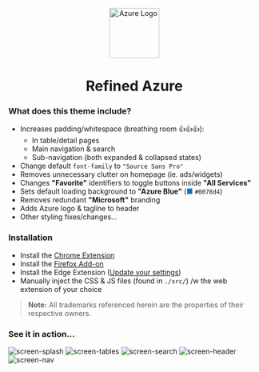 <p align="center"><img src="https://user-images.githubusercontent.com/459713/61894766-154fc480-aedf-11e9-8709-366969aafee4.png" alt="Azure Logo" width="100px"></p>

<h1 align="center">Refined Azure</h1>

### What does this theme include?

- Increases padding/whitespace  (breathing room 👍👍👍):
  - In table/detail pages
  - Main navigation & search
  - Sub-navigation (both expanded & collapsed states)
- Change default `font-family` to `"Source Sans Pro"`
- Removes unnecessary clutter on homepage (ie. ads/widgets)
- Changes **"Favorite"** identifiers to toggle buttons inside **"All Services"**
- Sets default loading background to **"Azure Blue"** (<span style="color:#0078d4;">■</span> `#0078d4`)
- Removes redundant **"Microsoft"** branding
- Adds Azure logo & tagline to header
- Other styling fixes/changes...

### Installation
- Install the [Chrome Extension](https://chrome.google.com/webstore/detail/lnlpbocclenkbodommljgkegehadjocp/publish-review?hl=en)
- Install the [Firefox Add-on](https://addons.mozilla.org/en-CA/firefox/addon/refined-azure/)
- Install the Edge Extension ([Update your settings](https://pureinfotech.com/install-chrome-extension-chromium-edge/))
- Manually inject the CSS & JS files (found in `./src/`) /w the web extension of your choice

> **Note:** All trademarks referenced herein are the properties of their respective owners.

### See it in action...

![screen-splash](https://user-images.githubusercontent.com/459713/61894487-880c7000-aede-11e9-9a45-5c5046c716db.jpg)
![screen-tables](https://user-images.githubusercontent.com/459713/61894486-8773d980-aede-11e9-9b81-cc9e60883455.jpg)
![screen-search](https://user-images.githubusercontent.com/459713/61894488-880c7000-aede-11e9-907c-0b435f90ace2.jpg)
![screen-header](https://user-images.githubusercontent.com/459713/61894490-880c7000-aede-11e9-9625-1e0d61646df6.jpg)
![screen-nav](https://user-images.githubusercontent.com/459713/61894489-880c7000-aede-11e9-8a50-2352f1cf1174.jpg)
